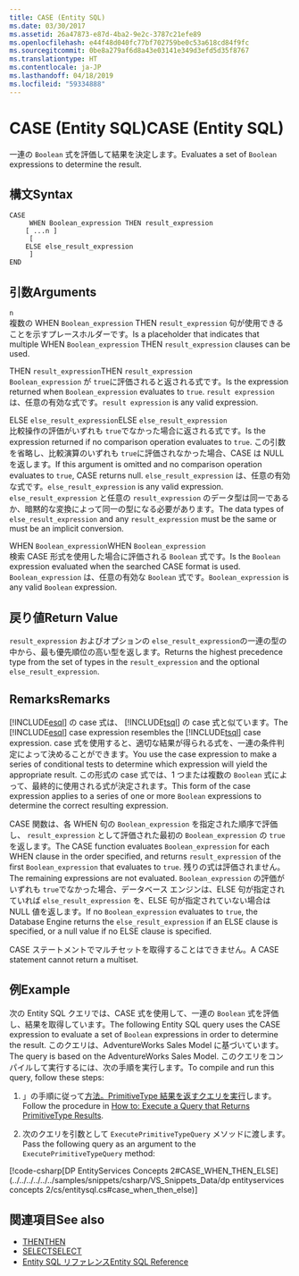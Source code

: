 ```yaml
---
title: CASE (Entity SQL)
ms.date: 03/30/2017
ms.assetid: 26a47873-e87d-4ba2-9e2c-3787c21efe89
ms.openlocfilehash: e44f48d040fc77bf702759be0c53a618cd84f9fc
ms.sourcegitcommit: 0be8a279af6d8a43e03141e349d3efd5d35f8767
ms.translationtype: HT
ms.contentlocale: ja-JP
ms.lasthandoff: 04/18/2019
ms.locfileid: "59334888"
---
```

# <a name="case-entity-sql"></a><span data-ttu-id="57be6-102">CASE (Entity SQL)</span><span class="sxs-lookup"><span data-stu-id="57be6-102">CASE (Entity SQL)</span></span>
<span data-ttu-id="57be6-103">一連の `Boolean` 式を評価して結果を決定します。</span><span class="sxs-lookup"><span data-stu-id="57be6-103">Evaluates a set of `Boolean` expressions to determine the result.</span></span>  
  
## <a name="syntax"></a><span data-ttu-id="57be6-104">構文</span><span class="sxs-lookup"><span data-stu-id="57be6-104">Syntax</span></span>  
  
```  
CASE  
     WHEN Boolean_expression THEN result_expression   
    [ ...n ]   
     [   
    ELSE else_result_expression   
     ]   
END  
```  
  
## <a name="arguments"></a><span data-ttu-id="57be6-105">引数</span><span class="sxs-lookup"><span data-stu-id="57be6-105">Arguments</span></span>  
 `n`  
 <span data-ttu-id="57be6-106">複数の WHEN `Boolean_expression` THEN `result_expression` 句が使用できることを示すプレースホルダーです。</span><span class="sxs-lookup"><span data-stu-id="57be6-106">Is a placeholder that indicates that multiple WHEN `Boolean_expression` THEN `result_expression` clauses can be used.</span></span>  
  
 <span data-ttu-id="57be6-107">THEN `result_expression`</span><span class="sxs-lookup"><span data-stu-id="57be6-107">THEN `result_expression`</span></span>  
 <span data-ttu-id="57be6-108">`Boolean_expression` が `true`に評価されると返される式です。</span><span class="sxs-lookup"><span data-stu-id="57be6-108">Is the expression returned when `Boolean_expression` evaluates to `true`.</span></span> <span data-ttu-id="57be6-109">`result expression` は、任意の有効な式です。</span><span class="sxs-lookup"><span data-stu-id="57be6-109">`result expression` is any valid expression.</span></span>  
  
 <span data-ttu-id="57be6-110">ELSE `else_result_expression`</span><span class="sxs-lookup"><span data-stu-id="57be6-110">ELSE `else_result_expression`</span></span>  
 <span data-ttu-id="57be6-111">比較操作の評価がいずれも `true`でなかった場合に返される式です。</span><span class="sxs-lookup"><span data-stu-id="57be6-111">Is the expression returned if no comparison operation evaluates to `true`.</span></span> <span data-ttu-id="57be6-112">この引数を省略し、比較演算のいずれも `true`に評価されなかった場合、CASE は NULL を返します。</span><span class="sxs-lookup"><span data-stu-id="57be6-112">If this argument is omitted and no comparison operation evaluates to `true`, CASE returns null.</span></span> <span data-ttu-id="57be6-113">`else_result_expression` は、任意の有効な式です。</span><span class="sxs-lookup"><span data-stu-id="57be6-113">`else_result_expression` is any valid expression.</span></span> <span data-ttu-id="57be6-114">`else_result_expression` と任意の `result_expression` のデータ型は同一であるか、暗黙的な変換によって同一の型になる必要があります。</span><span class="sxs-lookup"><span data-stu-id="57be6-114">The data types of `else_result_expression` and any `result_expression` must be the same or must be an implicit conversion.</span></span>  
  
 <span data-ttu-id="57be6-115">WHEN `Boolean_expression`</span><span class="sxs-lookup"><span data-stu-id="57be6-115">WHEN `Boolean_expression`</span></span>  
 <span data-ttu-id="57be6-116">検索 CASE 形式を使用した場合に評価される `Boolean` 式です。</span><span class="sxs-lookup"><span data-stu-id="57be6-116">Is the `Boolean` expression evaluated when the searched CASE format is used.</span></span> <span data-ttu-id="57be6-117">`Boolean_expression` は、任意の有効な `Boolean` 式です。</span><span class="sxs-lookup"><span data-stu-id="57be6-117">`Boolean_expression` is any valid `Boolean` expression.</span></span>  
  
## <a name="return-value"></a><span data-ttu-id="57be6-118">戻り値</span><span class="sxs-lookup"><span data-stu-id="57be6-118">Return Value</span></span>  
 <span data-ttu-id="57be6-119">`result_expression` およびオプションの `else_result_expression`の一連の型の中から、最も優先順位の高い型を返します。</span><span class="sxs-lookup"><span data-stu-id="57be6-119">Returns the highest precedence type from the set of types in the `result_expression` and the optional `else_result_expression`.</span></span>  
  
## <a name="remarks"></a><span data-ttu-id="57be6-120">Remarks</span><span class="sxs-lookup"><span data-stu-id="57be6-120">Remarks</span></span>  
 <span data-ttu-id="57be6-121">[!INCLUDE[esql](../../../../../../includes/esql-md.md)] の case 式は、 [!INCLUDE[tsql](../../../../../../includes/tsql-md.md)] の case 式と似ています。</span><span class="sxs-lookup"><span data-stu-id="57be6-121">The [!INCLUDE[esql](../../../../../../includes/esql-md.md)] case expression resembles the [!INCLUDE[tsql](../../../../../../includes/tsql-md.md)] case expression.</span></span> <span data-ttu-id="57be6-122">case 式を使用すると、適切な結果が得られる式を、一連の条件判定によって決めることができます。</span><span class="sxs-lookup"><span data-stu-id="57be6-122">You use the case expression to make a series of conditional tests to determine which expression will yield the appropriate result.</span></span> <span data-ttu-id="57be6-123">この形式の case 式では、1 つまたは複数の `Boolean` 式によって、最終的に使用される式が決定されます。</span><span class="sxs-lookup"><span data-stu-id="57be6-123">This form of the case expression applies to a series of one or more `Boolean` expressions to determine the correct resulting expression.</span></span>  
  
 <span data-ttu-id="57be6-124">CASE 関数は、各 WHEN 句の `Boolean_expression` を指定された順序で評価し、 `result_expression` として評価された最初の `Boolean_expression` の `true`を返します。</span><span class="sxs-lookup"><span data-stu-id="57be6-124">The CASE function evaluates `Boolean_expression` for each WHEN clause in the order specified, and returns `result_expression` of the first `Boolean_expression` that evaluates to `true`.</span></span> <span data-ttu-id="57be6-125">残りの式は評価されません。</span><span class="sxs-lookup"><span data-stu-id="57be6-125">The remaining expressions are not evaluated.</span></span> <span data-ttu-id="57be6-126">`Boolean_expression` の評価がいずれも `true`でなかった場合、データベース エンジンは、ELSE 句が指定されていれば `else_result_expression` を、ELSE 句が指定されていない場合は NULL 値を返します。</span><span class="sxs-lookup"><span data-stu-id="57be6-126">If no `Boolean_expression` evaluates to `true`, the Database Engine returns the `else_result_expression` if an ELSE clause is specified, or a null value if no ELSE clause is specified.</span></span>  
  
 <span data-ttu-id="57be6-127">CASE ステートメントでマルチセットを取得することはできません。</span><span class="sxs-lookup"><span data-stu-id="57be6-127">A CASE statement cannot return a multiset.</span></span>  
  
## <a name="example"></a><span data-ttu-id="57be6-128">例</span><span class="sxs-lookup"><span data-stu-id="57be6-128">Example</span></span>  
 <span data-ttu-id="57be6-129">次の Entity SQL クエリでは、CASE 式を使用して、一連の `Boolean` 式を評価し、結果を取得しています。</span><span class="sxs-lookup"><span data-stu-id="57be6-129">The following Entity SQL query uses the CASE expression to evaluate a set of `Boolean` expressions in order to determine the result.</span></span> <span data-ttu-id="57be6-130">このクエリは、AdventureWorks Sales Model に基づいています。</span><span class="sxs-lookup"><span data-stu-id="57be6-130">The query is based on the AdventureWorks Sales Model.</span></span> <span data-ttu-id="57be6-131">このクエリをコンパイルして実行するには、次の手順を実行します。</span><span class="sxs-lookup"><span data-stu-id="57be6-131">To compile and run this query, follow these steps:</span></span>  
  
1. <span data-ttu-id="57be6-132">」の手順に従って[方法。PrimitiveType 結果を返すクエリを実行](../../../../../../docs/framework/data/adonet/ef/how-to-execute-a-query-that-returns-primitivetype-results.md)します。</span><span class="sxs-lookup"><span data-stu-id="57be6-132">Follow the procedure in [How to: Execute a Query that Returns PrimitiveType Results](../../../../../../docs/framework/data/adonet/ef/how-to-execute-a-query-that-returns-primitivetype-results.md).</span></span>  
  
2. <span data-ttu-id="57be6-133">次のクエリを引数として `ExecutePrimitiveTypeQuery` メソッドに渡します。</span><span class="sxs-lookup"><span data-stu-id="57be6-133">Pass the following query as an argument to the `ExecutePrimitiveTypeQuery` method:</span></span>  
  
 [!code-csharp[DP EntityServices Concepts 2#CASE_WHEN_THEN_ELSE](../../../../../../samples/snippets/csharp/VS_Snippets_Data/dp entityservices concepts 2/cs/entitysql.cs#case_when_then_else)]  
  
## <a name="see-also"></a><span data-ttu-id="57be6-134">関連項目</span><span class="sxs-lookup"><span data-stu-id="57be6-134">See also</span></span>

- [<span data-ttu-id="57be6-135">THEN</span><span class="sxs-lookup"><span data-stu-id="57be6-135">THEN</span></span>](../../../../../../docs/framework/data/adonet/ef/language-reference/then-entity-sql.md)
- [<span data-ttu-id="57be6-136">SELECT</span><span class="sxs-lookup"><span data-stu-id="57be6-136">SELECT</span></span>](../../../../../../docs/framework/data/adonet/ef/language-reference/select-entity-sql.md)
- [<span data-ttu-id="57be6-137">Entity SQL リファレンス</span><span class="sxs-lookup"><span data-stu-id="57be6-137">Entity SQL Reference</span></span>](../../../../../../docs/framework/data/adonet/ef/language-reference/entity-sql-reference.md)
